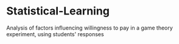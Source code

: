 # Statistical-Learning
Analysis of factors influencing willingness to pay in a game theory experiment, using students' responses
